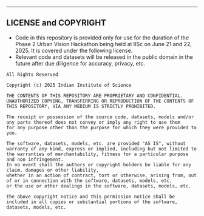 

---

## LICENSE and COPYRIGHT
* Code in this repository is provided only for use for the duration of the Phase 2 Urban Vision Hackathon being held at IISc on June 21 and 22, 2025. It is covered under the following license.
* Relevant code and datasets will be released in the public domain in the future after due diligence for accuracy, privacy, etc.

```
All Rights Reserved

Copyright (c) 2025 Indian Institute of Science

THE CONTENTS OF THIS REPOSITORY ARE PROPRIETARY AND CONFIDENTIAL.
UNAUTHORIZED COPYING, TRANSFERRING OR REPRODUCTION OF THE CONTENTS OF THIS REPOSITORY, VIA ANY MEDIUM IS STRICTLY PROHIBITED.

The receipt or possession of the source code, datasets, models and/or any parts thereof does not convey or imply any right to use them
for any purpose other than the purpose for which they were provided to you.

The software, datasets, models, etc. are provided "AS IS", without warranty of any kind, express or implied, including but not limited to
the warranties of merchantability, fitness for a particular purpose and non infringement.
In no event shall the authors or copyright holders be liable for any claim, damages or other liability,
whether in an action of contract, tort or otherwise, arising from, out of or in connection with the software, datasets, models, etc.
or the use or other dealings in the software, datasets, models, etc.

The above copyright notice and this permission notice shall be included in all copies or substantial portions of the software, datasets, models, etc.
```
